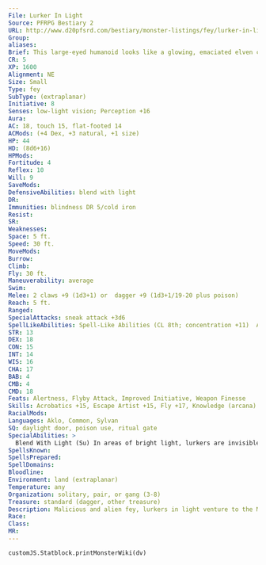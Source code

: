 ```yaml
---
File: Lurker In Light
Source: PFRPG Bestiary 2
URL: http://www.d20pfsrd.com/bestiary/monster-listings/fey/lurker-in-light
Group: 
aliases: 
Brief: This large-eyed humanoid looks like a glowing, emaciated elven child save for its small, transparent wings.
CR: 5
XP: 1600
Alignment: NE
Size: Small
Type: fey
SubType: (extraplanar)
Initiative: 8
Senses: low-light vision; Perception +16
Aura: 
AC: 18, touch 15, flat-footed 14
ACMods: (+4 Dex, +3 natural, +1 size)
HP: 44
HD: (8d6+16)
HPMods: 
Fortitude: 4
Reflex: 10
Will: 9
SaveMods: 
DefensiveAbilities: blend with light
DR: 
Immunities: blindness DR 5/cold iron
Resist: 
SR: 
Weaknesses: 
Space: 5 ft.
Speed: 30 ft.
MoveMods: 
Burrow: 
Climb: 
Fly: 30 ft.
Maneuverability: average
Swim: 
Melee: 2 claws +9 (1d3+1) or  dagger +9 (1d3+1/19-20 plus poison)
Reach: 5 ft.
Ranged: 
SpecialAttacks: sneak attack +3d6
SpellLikeAbilities: Spell-Like Abilities (CL 8th; concentration +11)  At Will-dancing lights, flare (DC 13), ghost sound (DC 13), light, mage hand  3/day-daylight, blindness/deafness (DC 16)
STR: 13
DEX: 18
CON: 15
INT: 14
WIS: 16
CHA: 17
BAB: 4
CMB: 4
CMD: 18
Feats: Alertness, Flyby Attack, Improved Initiative, Weapon Finesse
Skills: Acrobatics +15, Escape Artist +15, Fly +17, Knowledge (arcana) +10, Knowledge (planes) +10, Perception +16, Stealth +19, Survival +11
RacialMods: 
Languages: Aklo, Common, Sylvan
SQ: daylight door, poison use, ritual gate
SpecialAbilities: >
  Blend With Light (Su) In areas of bright light, lurkers are invisible. As with greater invisibility, they may attack and still remain invisible. In shadowy illumination, a lurker loses this invisibility, though like all creatures in shadows, they have concealment unless the viewer has darkvision. If the lurker is flying, its fluttering wings partially negate this effect, giving it only partial concealment (20%) rather than total concealment.  Daylight Door (Sp) Once per day, a lurker can use dimension door, transporting only itself and up to 50 pounds of material. The start and end points of the teleport must be in areas of bright light; if the destination lacks sufficient light, the teleport fails but does not expend the ability for the day.  Poison (Ex) Lurkers typically coat their daggers with shadow essence poison.  Shadow essence poison: Injury; save Fortitude DC 17; frequency 1/round for 6 rounds; initial effect 1 Str drain; secondary effect 1d3 Str damage; cure 1 save.  Ritual Gate (Su) By sacrificing one or more humanoid victims, a lurker or group of lurkers can create a gate to the Material Plane, one of the Elemental Planes, or the realm of the fey, either to return home or to conjure allies. Creating a gate for travel requires the sacrifice of five victims-the gate created remains open for 1 minute. Creating a gate to bring allies to the Material Plane requires one sacrifice for every HD of the creature intended to pass through the gate (so five sacrifices can bring a lurker or a Medium air elemental, eight can bring a Large earth elemental, and so on). The sacrifices do not need to be simultaneous; as long all sacrifices occur at some point during the hour-long ritual, the magic continues to build until it reaches the required total.
SpellsKnown: 
SpellsPrepared: 
SpellDomains: 
Bloodline: 
Environment: land (extraplanar)
Temperature: any
Organization: solitary, pair, or gang (3-8)
Treasure: standard (dagger, other treasure)
Description: Malicious and alien fey, lurkers in light venture to the Material Plane to perpetrate strangely targeted mischief, stealing and killing according to a logic or system of justice only they understand. Gnomes in particular seem to incur these unexplained attacks, leading some to believe that lurkers may be agents of ancient and vengeful forces. Creatures of the light, lurkers are visible only in dim illumination, with anything brighter than a flickering torch making them completely invisible, even as they savage their enemies-a prospect terrifying to those civilized races that equate light with safety.  A lurker in light turns conventional wisdom on its head, for they detest darkness and the creatures that dwell in it, yet they themselves are sadistic and evil. They particularly hate darkmantles, dwarves, and creatures from the Plane of Shadow, and given the time, they enjoy torturing such creatures to death if they can capture them alive.  If killed, a lurker in light disintegrates over the course of several minutes into 2d6 pounds of dust that radiates faint evocation magic and glows for 1d6 days with a cold light equal to that provided by a candle. This dust damages shadows as if it were holy water, with a pound of dust equal to one flask of holy water.  A lurker in light is 3 feet tall, but weighs only 20 pounds.
Race: 
Class: 
MR: 
---
```

```dataviewjs
customJS.Statblock.printMonsterWiki(dv)
```
